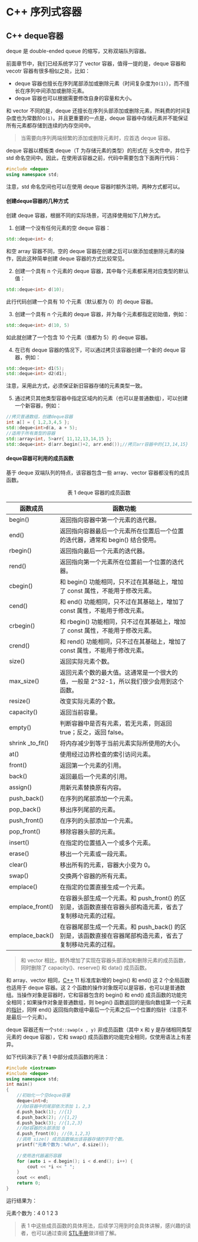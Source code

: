 

# C++ 序列式容器

## C++ deque容器

deque 是 double-ended queue 的缩写，又称双端队列容器。

前面章节中，我们已经系统学习了 vector 容器，值得一提的是，deque 容器和 vecotr 容器有很多相似之处，比如：

- deque 容器也擅长在序列尾部添加或删除元素（时间复杂度为`O(1)`），而不擅长在序列中间添加或删除元素。
- deque 容器也可以根据需要修改自身的容量和大小。


和 vector 不同的是，deque 还擅长在序列头部添加或删除元素，所耗费的时间复杂度也为常数阶`O(1)`。并且更重要的一点是，deque 容器中存储元素并不能保证所有元素都存储到连续的内存空间中。

> 当需要向序列两端频繁的添加或删除元素时，应首选 deque 容器。

deque 容器以模板类 deque<T>（T 为存储元素的类型）的形式在 <deque> 头文件中，并位于 std 命名空间中。因此，在使用该容器之前，代码中需要包含下面两行代码：

```c++
#include <deque>
using namespace std;
```

注意，std 命名空间也可以在使用 deque 容器时额外注明，两种方式都可以。

#### 创建deque容器的几种方式

创建 deque 容器，根据不同的实际场景，可选择使用如下几种方式。

1) 创建一个没有任何元素的空 deque 容器：

```c++
std::deque<int> d;
```

和空 array 容器不同，空的 deque 容器在创建之后可以做添加或删除元素的操作，因此这种简单创建 deque 容器的方式比较常见。

2) 创建一个具有 n 个元素的 deque 容器，其中每个元素都采用对应类型的默认值：

```c++
std::deque<int> d(10);
```

此行代码创建一个具有 10 个元素（默认都为 0）的 deque 容器。

3) 创建一个具有 n 个元素的 deque 容器，并为每个元素都指定初始值，例如：

```C++
std::deque<int> d(10, 5)
```

如此就创建了一个包含 10 个元素（值都为 5）的 deque 容器。

4) 在已有 deque 容器的情况下，可以通过拷贝该容器创建一个新的 deque 容器，例如：

```c++
std::deque<int> d1(5);
std::deque<int> d2(d1);
```

注意，采用此方式，必须保证新旧容器存储的元素类型一致。

5) 通过拷贝其他类型容器中指定区域内的元素（也可以是普通数组），可以创建一个新容器，例如：

```C++
//拷贝普通数组，创建deque容器
int a[] = { 1,2,3,4,5 };
std::deque<int>d(a, a + 5);
//适用于所有类型的容器
std::array<int, 5>arr{ 11,12,13,14,15 };
std::deque<int> d(arr.begin()+2, arr.end());//拷贝arr容器中的{13,14,15}
```

#### deque容器可利用的成员函数

基于 deque 双端队列的特点，该容器包含一些 array、vector 容器都没有的成员函数。

<center>表 1 deque 容器的成员函数</center>

| 函数成员         | 函数功能                                                     |
| ---------------- | ------------------------------------------------------------ |
| begin()          | 返回指向容器中第一个元素的迭代器。                           |
| end()            | 返回指向容器最后一个元素所在位置后一个位置的迭代器，通常和 begin() 结合使用。 |
| rbegin()         | 返回指向最后一个元素的迭代器。                               |
| rend()           | 返回指向第一个元素所在位置前一个位置的迭代器。               |
| cbegin()         | 和 begin() 功能相同，只不过在其基础上，增加了 const 属性，不能用于修改元素。 |
| cend()           | 和 end() 功能相同，只不过在其基础上，增加了 const 属性，不能用于修改元素。 |
| crbegin()        | 和 rbegin() 功能相同，只不过在其基础上，增加了 const 属性，不能用于修改元素。 |
| crend()          | 和 rend() 功能相同，只不过在其基础上，增加了 const 属性，不能用于修改元素。 |
| size()           | 返回实际元素个数。                                           |
| max_size()       | 返回元素个数的最大值。这通常是一个很大的值，一般是 2^32-1，所以我们很少会用到这个函数。 |
| resize()         | 改变实际元素的个数。                                         |
| capacity()       | 返回当前容量。                                               |
| empty()          | 判断容器中是否有元素，若无元素，则返回 true；反之，返回 false。 |
| shrink _to_fit() | 将内存减少到等于当前元素实际所使用的大小。                   |
| at()             | 使用经过边界检查的索引访问元素。                             |
| front()          | 返回第一个元素的引用。                                       |
| back()           | 返回最后一个元素的引用。                                     |
| assign()         | 用新元素替换原有内容。                                       |
| push_back()      | 在序列的尾部添加一个元素。                                   |
| pop_back()       | 移出序列尾部的元素。                                         |
| push_front()     | 在序列的头部添加一个元素。                                   |
| pop_front()      | 移除容器头部的元素。                                         |
| insert()         | 在指定的位置插入一个或多个元素。                             |
| erase()          | 移出一个元素或一段元素。                                     |
| clear()          | 移出所有的元素，容器大小变为 0。                             |
| swap()           | 交换两个容器的所有元素。                                     |
| emplace()        | 在指定的位置直接生成一个元素。                               |
| emplace_front()  | 在容器头部生成一个元素。和 push_front() 的区别是，该函数直接在容器头部构造元素，省去了复制移动元素的过程。 |
| emplace_back()   | 在容器尾部生成一个元素。和 push_back() 的区别是，该函数直接在容器尾部构造元素，省去了复制移动元素的过程。 |
> 和 vector 相比，额外增加了实现在容器头部添加和删除元素的成员函数，同时删除了 capacity()、reserve() 和 data() 成员函数。

和 array、vector 相同，[C++](http://c.biancheng.net/cplus/) 11 标准库新增的 begin() 和 end() 这 2 个全局函数也适用于 deque 容器。这 2 个函数的操作对象既可以是容器，也可以是普通数组。当操作对象是容器时，它和容器包含的 begin() 和 end() 成员函数的功能完全相同；如果操作对象是普通数组，则 begin() 函数返回的是指向数组第一个元素的[指针](http://c.biancheng.net/c/80/)，同样 end() 返回指向数组中最后一个元素之后一个位置的指针（注意不是最后一个元素）。

deque 容器还有一个`std::swap(x , y)` 非成员函数（其中 x 和 y 是存储相同类型元素的 deque 容器），它和 swap() 成员函数的功能完全相同，仅使用语法上有差异。

如下代码演示了表 1 中部分成员函数的用法：

```c++
#include <iostream>
#include <deque>
using namespace std;
int main()
{
    //初始化一个空deque容量
    deque<int>d;
    //向d容器中的尾部依次添加 1，2,3
    d.push_back(1); //{1}
    d.push_back(2); //{1,2}
    d.push_back(3); //{1,2,3}
    //向d容器的头部添加 0 
    d.push_front(0); //{0,1,2,3}
    //调用 size() 成员函数输出该容器存储的字符个数。
    printf("元素个数为：%d\n", d.size());
   
    //使用迭代器遍历容器
    for (auto i = d.begin(); i < d.end(); i++) {
        cout << *i << " ";
    }
    cout << endl;
    return 0;
}
```

运行结果为：

元素个数为：4
0 1 2 3

> 表 1 中这些成员函数的具体用法，后续学习用到时会具体讲解，感兴趣的读者，也可以通过查阅 [STL手册](http://www.cplusplus.com/reference/stl/)做详细了解。